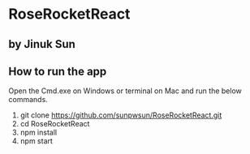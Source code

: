 # RoseRocketReact
## by Jinuk Sun

## How to run the app
 Open the Cmd.exe on Windows or terminal on Mac and run the below commands.
1) git clone https://github.com/sunpwsun/RoseRocketReact.git
2) cd RoseRocketReact
3) npm install
4) npm start
